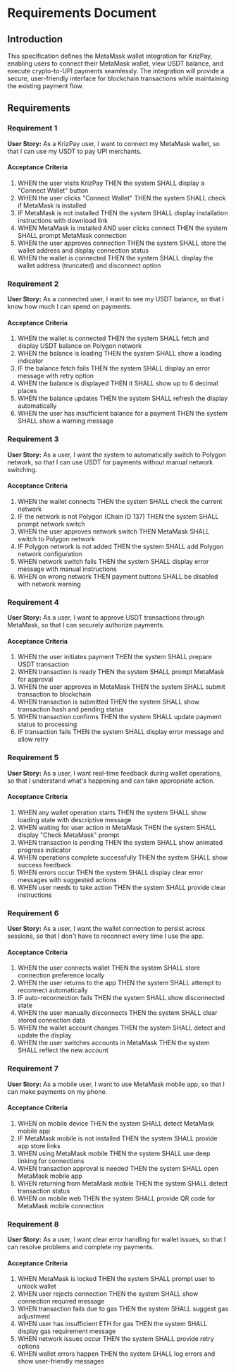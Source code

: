 # Requirements Document

## Introduction

This specification defines the MetaMask wallet integration for KrizPay, enabling users to connect their MetaMask wallet, view USDT balance, and execute crypto-to-UPI payments seamlessly. The integration will provide a secure, user-friendly interface for blockchain transactions while maintaining the existing payment flow.

## Requirements

### Requirement 1

**User Story:** As a KrizPay user, I want to connect my MetaMask wallet, so that I can use my USDT to pay UPI merchants.

#### Acceptance Criteria

1. WHEN the user visits KrizPay THEN the system SHALL display a "Connect Wallet" button
2. WHEN the user clicks "Connect Wallet" THEN the system SHALL check if MetaMask is installed
3. IF MetaMask is not installed THEN the system SHALL display installation instructions with download link
4. WHEN MetaMask is installed AND user clicks connect THEN the system SHALL prompt MetaMask connection
5. WHEN the user approves connection THEN the system SHALL store the wallet address and display connection status
6. WHEN the wallet is connected THEN the system SHALL display the wallet address (truncated) and disconnect option

### Requirement 2

**User Story:** As a connected user, I want to see my USDT balance, so that I know how much I can spend on payments.

#### Acceptance Criteria

1. WHEN the wallet is connected THEN the system SHALL fetch and display USDT balance on Polygon network
2. WHEN the balance is loading THEN the system SHALL show a loading indicator
3. IF the balance fetch fails THEN the system SHALL display an error message with retry option
4. WHEN the balance is displayed THEN it SHALL show up to 6 decimal places
5. WHEN the balance updates THEN the system SHALL refresh the display automatically
6. WHEN the user has insufficient balance for a payment THEN the system SHALL show a warning message

### Requirement 3

**User Story:** As a user, I want the system to automatically switch to Polygon network, so that I can use USDT for payments without manual network switching.

#### Acceptance Criteria

1. WHEN the wallet connects THEN the system SHALL check the current network
2. IF the network is not Polygon (Chain ID 137) THEN the system SHALL prompt network switch
3. WHEN the user approves network switch THEN MetaMask SHALL switch to Polygon network
4. IF Polygon network is not added THEN the system SHALL add Polygon network configuration
5. WHEN network switch fails THEN the system SHALL display error message with manual instructions
6. WHEN on wrong network THEN payment buttons SHALL be disabled with network warning

### Requirement 4

**User Story:** As a user, I want to approve USDT transactions through MetaMask, so that I can securely authorize payments.

#### Acceptance Criteria

1. WHEN the user initiates payment THEN the system SHALL prepare USDT transaction
2. WHEN transaction is ready THEN the system SHALL prompt MetaMask for approval
3. WHEN the user approves in MetaMask THEN the system SHALL submit transaction to blockchain
4. WHEN transaction is submitted THEN the system SHALL show transaction hash and pending status
5. WHEN transaction confirms THEN the system SHALL update payment status to processing
6. IF transaction fails THEN the system SHALL display error message and allow retry

### Requirement 5

**User Story:** As a user, I want real-time feedback during wallet operations, so that I understand what's happening and can take appropriate action.

#### Acceptance Criteria

1. WHEN any wallet operation starts THEN the system SHALL show loading state with descriptive message
2. WHEN waiting for user action in MetaMask THEN the system SHALL display "Check MetaMask" prompt
3. WHEN transaction is pending THEN the system SHALL show animated progress indicator
4. WHEN operations complete successfully THEN the system SHALL show success feedback
5. WHEN errors occur THEN the system SHALL display clear error messages with suggested actions
6. WHEN user needs to take action THEN the system SHALL provide clear instructions

### Requirement 6

**User Story:** As a user, I want the wallet connection to persist across sessions, so that I don't have to reconnect every time I use the app.

#### Acceptance Criteria

1. WHEN the user connects wallet THEN the system SHALL store connection preference locally
2. WHEN the user returns to the app THEN the system SHALL attempt to reconnect automatically
3. IF auto-reconnection fails THEN the system SHALL show disconnected state
4. WHEN the user manually disconnects THEN the system SHALL clear stored connection data
5. WHEN the wallet account changes THEN the system SHALL detect and update the display
6. WHEN the user switches accounts in MetaMask THEN the system SHALL reflect the new account

### Requirement 7

**User Story:** As a mobile user, I want to use MetaMask mobile app, so that I can make payments on my phone.

#### Acceptance Criteria

1. WHEN on mobile device THEN the system SHALL detect MetaMask mobile app
2. IF MetaMask mobile is not installed THEN the system SHALL provide app store links
3. WHEN using MetaMask mobile THEN the system SHALL use deep linking for connections
4. WHEN transaction approval is needed THEN the system SHALL open MetaMask mobile app
5. WHEN returning from MetaMask mobile THEN the system SHALL detect transaction status
6. WHEN on mobile web THEN the system SHALL provide QR code for MetaMask mobile connection

### Requirement 8

**User Story:** As a user, I want clear error handling for wallet issues, so that I can resolve problems and complete my payments.

#### Acceptance Criteria

1. WHEN MetaMask is locked THEN the system SHALL prompt user to unlock wallet
2. WHEN user rejects connection THEN the system SHALL show connection required message
3. WHEN transaction fails due to gas THEN the system SHALL suggest gas adjustment
4. WHEN user has insufficient ETH for gas THEN the system SHALL display gas requirement message
5. WHEN network issues occur THEN the system SHALL provide retry options
6. WHEN wallet errors happen THEN the system SHALL log errors and show user-friendly messages